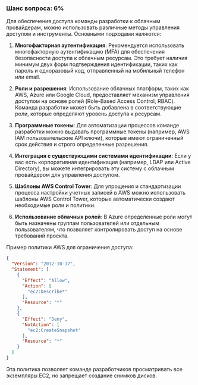 ### Шанс вопроса: 6%

Для обеспечения доступа команды разработки к облачным провайдерам, можно использовать различные методы управления доступом и инструменты. Основными подходами являются:

1. **Многофакторная аутентификация**: Рекомендуется использовать многофакторную аутентификацию (MFA) для обеспечения безопасности доступа к облачным ресурсам. Это требует наличия минимум двух форм подтверждения идентификации, таких как пароль и одноразовый код, отправленный на мобильный телефон или email.

2. **Роли и разрешения**: Использование облачных платформ, таких как AWS, Azure или Google Cloud, предоставляет механизм управления доступом на основе ролей (Role-Based Access Control, RBAC). Команда разработки может быть добавлена в соответствующие роли, которые определяют уровень доступа к ресурсам.

3. **Программные токены**: Для автоматизации процессов команде разработки можно выдавать программные токены (например, AWS IAM пользовательские API ключи), которые имеют ограниченный срок действия и строго определенные разрешения.

4. **Интеграция с существующими системами идентификации**: Если у вас есть корпоративная идентификация (например, LDAP или Active Directory), вы можете интегрировать эту систему с облачным провайдером для управления доступом.

5. **Шаблоны AWS Control Tower**: Для упрощения и стандартизации процесса настройки учетных записей в AWS можно использовать шаблоны AWS Control Tower, которые автоматически создают необходимые роли и политики.

6. **Использование облачных ролей**: В Azure определенные роли могут быть назначены группам пользователей или отдельным пользователям, что позволяет контролировать доступ на основе требований проекта.

Пример политики AWS для ограничения доступа:
```json
{
  "Version": "2012-10-17",
  "Statement": [
    {
      "Effect": "Allow",
      "Action": [
        "ec2:Describe*"
      ],
      "Resource": "*"
    },
    {
      "Effect": "Deny",
      "NotAction": [
        "ec2:CreateSnapshot"
      ],
      "Resource": "*"
    }
  ]
}
```
Эта политика позволяет команде разработчиков просматривать все экземпляры EC2, но запрещает создание снимков дисков.
